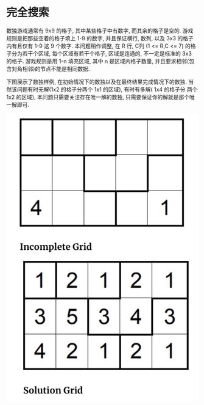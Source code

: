 # 完全搜索

数独游戏通常有 9x9 的格子, 其中某些格子中有数字, 而其余的格子是空的. 游戏规则是把那些空着的格子填上 1-9 的数字, 并且保证横行, 数列, 以及 3x3 的格子内有且仅有 1-9 这 9 个数字. 本问题稍作调整, 在 R 行, C列 (1 <= R,C <= 7) 的格子分为若干个区域, 每个区域有若干个格子, 区域是连通的, 不一定是标准的 3x3 的格子. 游戏规则是用 1-n 填充区域, 其中 n 是区域内格子数量, 并且要求相邻(包含对角相邻)的节点不能是相同数据.

下图展示了数独样例, 在初始情况下的数独以及在最终结果完成情况下的数独. 当然该问题有时无解(1x2 的格子分两个 1x1 的区域), 有时有多解( 1x4 的格子分 两个 1x2 的区域), 本问题只需要关注存在唯一解的数独, 只需要保证你的解就是那个唯一解即可.

![Incomplete Grid](../pic/incomplete-grid.jpg)![Solution Grid](../pic/solution-grid.jpg)
